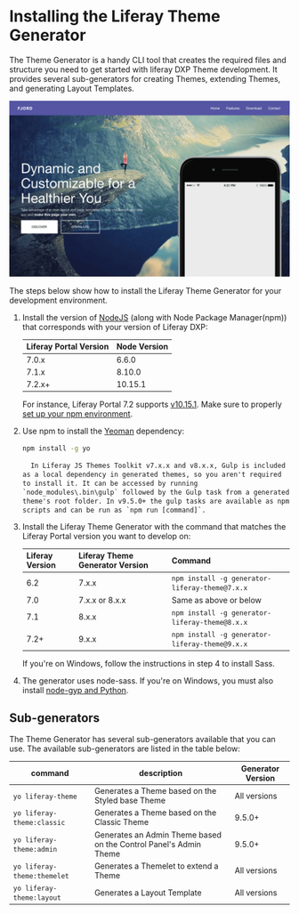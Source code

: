 # Installing the Liferay Theme Generator

The Theme Generator is a handy CLI tool that creates the required files and structure you need to get started with liferay DXP Theme development. It provides several sub-generators for creating Themes, extending Themes, and generating Layout Templates.

![You can use the Theme Generator to create wonderful user experiences.](./installing-the-theme-generator-reference/images/01.png)

The steps below show how to install the Liferay Theme Generator for your development environment.

1. Install the version of [NodeJS](http://nodejs.org/) (along with Node Package Manager(npm)) that corresponds with your version of Liferay DXP:

    | Liferay Portal Version | Node Version |
    | --- | --- |
    | 7.0.x | 6.6.0 |
    | 7.1.x | 8.10.0 |
    | 7.2.x+ | 10.15.1 |

    For instance, Liferay Portal 7.2 supports [v10.15.1](https://nodejs.org/download/release/v10.15.1/). Make sure to properly [set up your npm environment](./setting-up-your-npm-environment-reference.md).

1. Use npm to install the [Yeoman](http://yeoman.io/) dependency:

    ```bash
    npm install -g yo
    ```

    ```note::
      In Liferay JS Themes Toolkit v7.x.x and v8.x.x, Gulp is included as a local dependency in generated themes, so you aren't required to install it. It can be accessed by running `node_modules\.bin\gulp` followed by the Gulp task from a generated theme's root folder. In v9.5.0+ the gulp tasks are available as npm scripts and can be run as `npm run [command]`.
    ```

1. Install the Liferay Theme Generator with the command that matches the Liferay Portal version you want to develop on:

    | Liferay Version | Liferay Theme Generator Version | Command |
    | --- | --- | --- |
    | 6.2 | 7.x.x | `npm install -g generator-liferay-theme@7.x.x` |
    | 7.0 | 7.x.x or 8.x.x | Same as above or below |
    | 7.1 | 8.x.x | `npm install -g generator-liferay-theme@8.x.x` |
    | 7.2+ | 9.x.x | `npm install -g generator-liferay-theme@9.x.x` |

    If you're on Windows, follow the instructions in step 4 to install Sass.

1. The generator uses node-sass. If you're on Windows, you must also install [node-gyp and Python](https://github.com/nodejs/node-gyp#installation).

## Sub-generators

The Theme Generator has several sub-generators available that you can use. The available sub-generators are listed in the table below:

| command | description | Generator Version |
| --- | --- | --- |
| `yo liferay-theme` | Generates a Theme based on the Styled base Theme | All versions |
| `yo liferay-theme:classic` | Generates a Theme based on the Classic Theme | 9.5.0+ |
| `yo liferay-theme:admin` | Generates an Admin Theme based on the Control Panel's Admin Theme | 9.5.0+ |
| `yo liferay-theme:themelet` | Generates a Themelet to extend a Theme | All versions |
| `yo liferay-theme:layout` | Generates a Layout Template | All versions |
